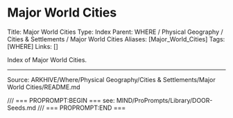 # Major World Cities

Title: Major World Cities
Type: Index
Parent: WHERE / Physical Geography / Cities & Settlements / Major World Cities
Aliases: [Major_World_Cities]
Tags: [WHERE]
Links: []

Index of Major World Cities.

---
Source: ARKHIVE/Where/Physical Geography/Cities & Settlements/Major World Cities/README.md

/// === PROPROMPT:BEGIN ===
see: MIND/ProPrompts/Library/DOOR-Seeds.md
/// === PROPROMPT:END ===
